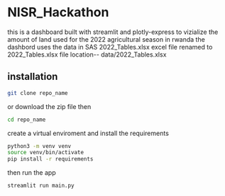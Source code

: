 # NISR_Hackathon
this is a dashboard built with streamlit and plotly-express to vizialize the amount of land used
for the 2022 agricultural season in rwanda
the dashbord uses the data in SAS 2022_Tables.xlsx excel file renamed to 2022_Tables.xlsx
file location-- data/2022_Tables.xlsx

## installation
```sh
git clone repo_name
```
or download the zip file
then 
```sh
cd repo_name
```
create a virtual enviroment and install the requirements
```sh
python3 -m venv venv
source venv/bin/activate
pip install -r requirements
```
then run the app
```sh
streamlit run main.py
```
